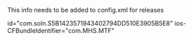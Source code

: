 This info needs to be added to config.xml for releases

id="com.soln.S5B1423571943402794DD510E3905B5E8" ios-CFBundleIdentifier="com.MHS.MTF"